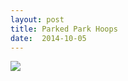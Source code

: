 ```yaml
---
layout: post
title: Parked Park Hoops
date:  2014-10-05
---
```


![](https://cdn.mediacru.sh/kg3bdAUa6HMJ.jpg)
